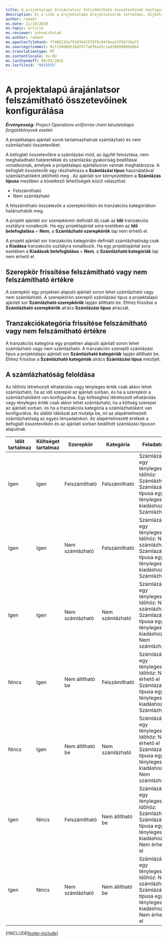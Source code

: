 ```yaml
---
title: A projektalapú árajánlatsor felszámítható összetevőinek konfigurálása
description: Ez a cikk a projektalapú árajánlatsorok tartalmaz, díjköteles és nem terhelhető összetevőiről nyújt tájékoztatást.
author: rumant
ms.date: 11/18/2020
ms.topic: article
ms.reviewer: johnmichalak
ms.author: rumant
ms.openlocfilehash: ff409132ef9103641578f9c94f8ea1ff56738a71
ms.sourcegitcommit: 6cfc50d89528df977a8f6a55c1ad39d99800d9b4
ms.translationtype: MT
ms.contentlocale: hu-HU
ms.lasthandoff: 06/03/2022
ms.locfileid: "8915555"
---
```

# <a name="configure-the-chargeable-components-of-a-project-based-quote-line"></a>A projektalapú árajánlatsor felszámítható összetevőinek konfigurálása

_**Érvényesség:** Project Operations erőforrás-/nem készletalapú forgatókönyvek esetén_

A projektalapú ajánlati sorok tartalmazhatnak számlázható és nem számlázható összetevőket.

A befoglalt összetevőkre a számlázási mód, az ügyfél felosztása, nem meghaladható határértékek és számlázási gyakoriság beállításai vonatkoznak, amelyek a projektalapú ajánlatsoron vannak meghatározva.
A befoglalt összetevők egy részhalmaza a **Számlázási típus** használatával számlázhatóként jelölhető meg . Az ajánlati sor környezetében a **Számlázás típusa** mezőben a következő lehetőségek közül választhat:

   - Felszámítható
   - Nem számlázható

A felszámítható összetevők a szerepkörökön és tranzakciós kategóriákon határozhatók meg.

A projekt ajánlati sor szerepkörein definiált díj csak az **Idő** tranzakciós osztályra vonatkozik. Ha egy projektajánlat sora esetében az **Idő belefoglalása** = **Nem**, a **Számlázható szerepkörök** lap nem érhető el.

A projekt ajánlati sor tranzakciós kategóriáin definiált számlázhatóság csak a **Kiadása** tranzakciós osztályra vonatkozik. Ha egy projektajánlat sora esetében a **Kiadások belefoglalása** = **Nem**, a **Számlázható kategóriák** lap nem érhető el.

## <a name="update-a-role-to-be-chargeable-or-non-chargeable"></a>Szerepkör frissítése felszámítható vagy nem felszámítható értékre
A szerepkör egy projekten alapuló ajánlati soron lehet számlázható vagy nem számlázható. A szerepkörön szereplő számlázási típus a projektalapú ajánlati sor **Számlázható szerepkörök** lapján állítható be. Ehhez frissítse a **Számlázható szerepkörök** alrács **Számlázási típus** alrácsát. 

## <a name="update-a-transaction-category-to-be-chargeable-or-non-chargeable"></a>Tranzakciókategória frissítése felszámítható vagy nem felszámítható értékre
A tranzakciós kategória egy projekten alapuló ajánlati soron lehet számlázható vagy nem számlázható. A tranzakción szereplő számlázási típus a projektalapú ajánlati sor **Számlázható kategóriák** lapján állítható be. Ehhez frissítse a **Számlázható kategóriák** alrács **Számlázási típus** mezőjét. 

## <a name="resolve-chargeability"></a>A számlázhatóság feloldása

Az időhöz létrehozott elhatárolás vagy tényleges érték csak akkor lehet számlázható, ha az idő szerepel az ajánlati sorban, és ha a szerepkör a számlázhatóként van konfigurálva.
Egy költséghez létrehozott elhatárolás vagy tényleges érték csak akkor lehet számlázható, ha a költség szerepel az ajánlati sorban, és ha a tranzakciós kategória a számlázhatóként van konfigurálva. Az alábbi táblázat azt mutatja be, mi az alapértelmezett számlázhatóság az egyes tényadatokon. Az alapértelmezett értékek a befoglalt összetevőkön és az ajánlati sorban beállított számlázási típuson alapulnak.

| Időt tartalmaz | Költséget tartalmaz | Szerepkör | Kategória | Feladatok |
| --- | --- | --- | --- | --- |
| Igen | Igen | Felszámítható | Felszámítható | Számlázás egy tényleges Időhöz: Számlázható </br>Számlázás típusa egy tényleges kiadáshoz: Számlázható |
| Igen | Igen | Nem számlázható | Felszámítható | Számlázás egy tényleges Időhöz: Nem számlázható </br>Számlázás típusa egy tényleges kiadáshoz: Számlázható |
| Igen | Igen | Nem számlázható | Nem számlázható | Számlázás egy tényleges Időhöz: Nem számlázható </br>Számlázás típusa egy tényleges kiadáshoz: Nem számlázható |
| Nincs | Igen | Nem állítható be | Felszámítható | Számlázás egy tényleges Időhöz: Nem érhető el </br>Számlázás típusa egy tényleges kiadáshoz: Számlázható |
| Nincs | Igen | Nem állítható be | Nem számlázható | Számlázás egy tényleges Időhöz: Nem érhető el </br>Számlázás típusa egy tényleges kiadáshoz: Nem számlázható |
| Igen | Nincs | Felszámítható | Nem állítható be | Számlázás egy tényleges Időhöz: Számlázható </br>Számlázás típusa egy tényleges kiadáshoz: Nem érhető el |
| Igen | Nincs | Nem számlázható | Nem állítható be | Számlázás egy tényleges Időhöz: Nem számlázható </br> Számlázás típusa egy tényleges kiadáshoz: Nem érhető el |


[!INCLUDE[footer-include](../includes/footer-banner.md)]